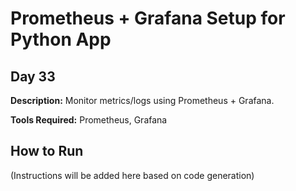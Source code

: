 # Prometheus + Grafana Setup for Python App

## Day 33

**Description:** Monitor metrics/logs using Prometheus + Grafana.

**Tools Required:** Prometheus, Grafana

## How to Run

(Instructions will be added here based on code generation)
